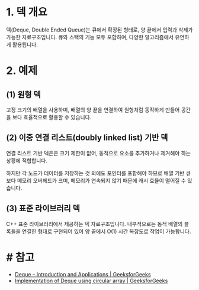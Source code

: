 # 1. 덱 개요

덱(Deque, Double Ended Queue)는 큐에서 확장된 형태로, 양 끝에서 입력과 삭제가 가능한 자료구조입니다. 큐와 스택의 기능 모두 포함하며, 다양한 알고리즘에서 유연하게 활용됩니다.

# 2. 예제

## (1) 원형 덱

고정 크기의 배열을 사용하며, 배열의 양 끝을 연결하여 원형처럼 동작하게 만들어 공간을 보다 효율적으로 활용할 수 있습니다.

## (2) 이중 연결 리스트(doubly linked list) 기반 덱

연결 리스트 기반 덱은은 크기 제한이 없어, 동적으로 요소를 추가하거나 제거해야 하는 상황에 적합합니다.

하지만 각 노드가 데이터를 저장하는 것 외에도 포인터를 포함해야 하므로 배열 기반 큐보다 메모리 오버헤드가 크며, 메모리가 연속되지 않기 때문에 캐시 효율이 떨어질 수 있습니다.

## (3) 표준 라이브러리 덱

C++ 표준 라이브러리에서 제공하는 덱 자료구조입니다. 내부적으로는 동적 배열의 블록들을 연결한 형태로 구현되어 있어 양 끝에서 O(1) 시간 복잡도로 작업이 가능합니다.

# # 참고

- [Deque – Introduction and Applications | GeeksforGeeks](https://www.geeksforgeeks.org/deque-set-1-introduction-applications/)
- [Implementation of Deque using circular array | GeeksforGeeks](https://www.geeksforgeeks.org/implementation-deque-using-circular-array/)